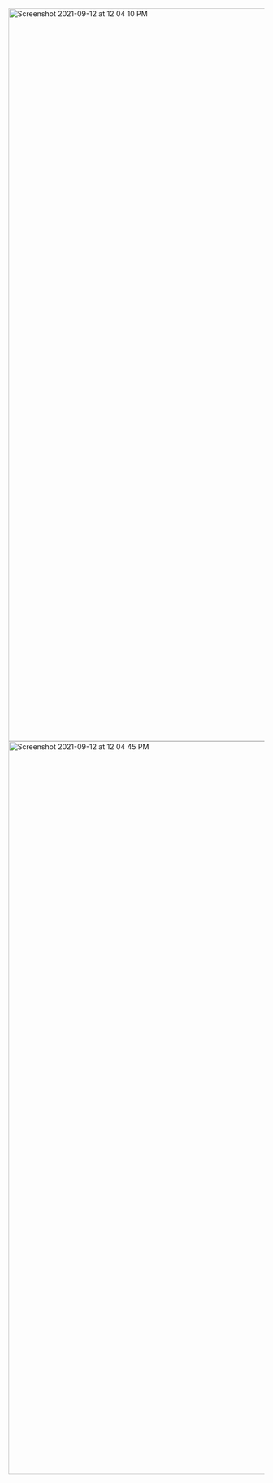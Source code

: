 <img width="1440" alt="Screenshot 2021-09-12 at 12 04 10 PM" src="https://user-images.githubusercontent.com/86589400/132983490-3682b621-1572-441c-8236-e4d1b152df5e.png">
<img width="1440" alt="Screenshot 2021-09-12 at 12 04 45 PM" src="https://user-images.githubusercontent.com/86589400/132983492-89a7d751-914c-4372-922b-91206bde4086.png">
